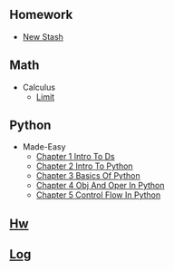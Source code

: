 
## Homework
  * [New Stash](HomeWork/new_stash.py)

## Math
  * Calculus
    * [Limit](Math/calculus/limit.py)

## Python
  * Made-Easy
    * [Chapter 1 Intro To Ds](Python/made-easy/chapter_1_intro_to_ds.ipynb)
    * [Chapter 2 Intro To Python](Python/made-easy/chapter_2_intro_to_python.ipynb)
    * [Chapter 3 Basics Of Python](Python/made-easy/chapter_3_basics_of_python.ipynb)
    * [Chapter 4 Obj And Oper In Python](Python/made-easy/chapter_4_obj_and_oper_in_python.ipynb)
    * [Chapter 5 Control Flow In Python](Python/made-easy/chapter_5_control_flow_in_python.ipynb)

## [Hw](/hw.ipynb)

## [Log](/log.ipynb)
